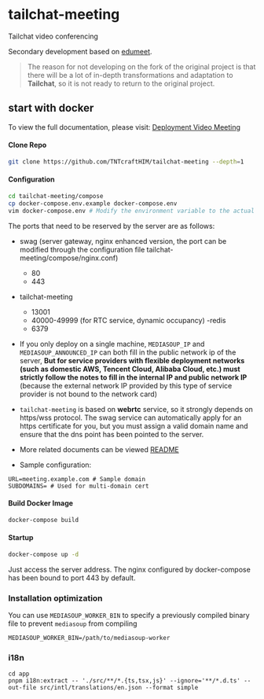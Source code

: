 # tailchat-meeting

Tailchat video conferencing

Secondary development based on [edumeet](https://github.com/edumeet/edumeet).

> The reason for not developing on the fork of the original project is that there will be a lot of in-depth transformations and adaptation to **Tailchat**, so it is not ready to return to the original project.

## start with docker
To view the full documentation, please visit: [Deployment Video Meeting](https://tailchat.msgbyte.com/docs/meeting/deployment)

#### Clone Repo
```bash
git clone https://github.com/TNTcraftHIM/tailchat-meeting --depth=1
```

#### Configuration
```bash
cd tailchat-meeting/compose
cp docker-compose.env.example docker-compose.env
vim docker-compose.env # Modify the environment variable to the actual situation, see the notes for the specific environment variable content (you need to configure the domain name to automatically apply for the https certificate. The rtc service relies on the https protocol)
```

The ports that need to be reserved by the server are as follows:

- swag (server gateway, nginx enhanced version, the port can be modified through the configuration file tailchat-meeting/compose/nginx.conf)
  - 80
  - 443
- tailchat-meeting
  - 13001
  - 40000-49999 (for RTC service, dynamic occupancy) -redis
  - 6379


- If you only deploy on a single machine, `MEDIASOUP_IP` and `MEDIASOUP_ANNOUNCED_IP` can both fill in the public network ip of the server, **But for service providers with flexible deployment networks (such as domestic AWS, Tencent Cloud, Alibaba Cloud, etc.) must strictly follow the notes to fill in the internal IP and public network IP** (because the external network IP provided by this type of service provider is not bound to the network card)
- `tailchat-meeting` is based on **webrtc** service, so it strongly depends on https/wss protocol. The swag service can automatically apply for an https certificate for you, but you must assign a valid domain name and ensure that the dns point has been pointed to the server.
- More related documents can be viewed [README](https://github.com/linuxserver/docker-letsencrypt/blob/master/README.md)
- Sample configuration:
```
URL=meeting.example.com # Sample domain
SUBDOMAINS= # Used for multi-domain cert
```

#### Build Docker Image
```bash
docker-compose build
```

#### Startup
```bash
docker-compose up -d
```

Just access the server address. The nginx configured by docker-compose has been bound to port 443 by default.

### Installation optimization

You can use `MEDIASOUP_WORKER_BIN` to specify a previously compiled binary file to prevent `mediasoup` from compiling

```
MEDIASOUP_WORKER_BIN=/path/to/mediasoup-worker
```

### i18n

```
cd app
pnpm i18n:extract -- './src/**/*.{ts,tsx,js}' --ignore='**/*.d.ts' --out-file src/intl/translations/en.json --format simple
```
